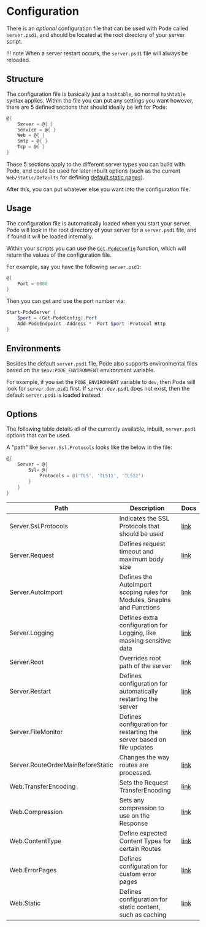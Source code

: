 # Configuration

There is an *optional* configuration file that can be used with Pode called `server.psd1`, and should be located at the root directory of your server script.

!!! note
    When a server restart occurs, the `server.psd1` file will always be reloaded.

## Structure

The configuration file is basically just a `hashtable`, so normal `hashtable` syntax applies. Within the file you can put any settings you want however, there are 5 defined sections that should ideally be left for Pode:

```powershell
@{
    Server = @{ }
    Service = @{ }
    Web = @{ }
    Smtp = @{ }
    Tcp = @{ }
}
```

These 5 sections apply to the different server types you can build with Pode, and could be used for later inbuilt options (such as the current `Web/Static/Defaults` for defining [default static pages](../Routes/Overview#default-pages)).

After this, you can put whatever else you want into the configuration file.

## Usage

The configuration file is automatically loaded when you start your server. Pode will look in the root directory of your server for a `server.psd1` file, and if found it will be loaded internally.

Within your scripts you can use the [`Get-PodeConfig`](../../Functions/Utilities/Get-PodeConfig) function, which will return the values of the configuration file.

For example, say you have the following `server.psd1`:

```powershell
@{
    Port = 8080
}
```

Then you can get and use the port number via:

```powershell
Start-PodeServer {
    $port = (Get-PodeConfig).Port
    Add-PodeEndpoint -Address * -Port $port -Protocol Http
}
```

## Environments

Besides the default `server.psd1` file, Pode also supports environmental files based on the `$env:PODE_ENVIRONMENT` environment variable.

For example, if you set the `PODE_ENVIRONMENT` variable to `dev`, then Pode will look for `server.dev.psd1` first. If `server.dev.psd1` does not exist, then the default `server.psd1` is loaded instead.

## Options

The following table details all of the currently available, inbuilt, `server.psd1` options that can be used.

A "path" like `Server.Ssl.Protocols` looks like the below in the file:

```powershell
@{
    Server = @{
        Ssl= @{
            Protocols = @('TLS', 'TLS11', 'TLS12')
        }
    }
}
```

| Path                              | Description                                                             | Docs                                       |
| --------------------------------- | ----------------------------------------------------------------------- | ------------------------------------------ |
| Server.Ssl.Protocols              | Indicates the SSL Protocols that should be used                         | [link](../Certificates)                    |
| Server.Request                    | Defines request timeout and maximum body size                           | [link](../RequestLimits)                   |
| Server.AutoImport                 | Defines the AutoImport scoping rules for Modules, SnapIns and Functions | [link](../Scoping)                         |
| Server.Logging                    | Defines extra configuration for Logging, like masking sensitive data    | [link](../Logging/Overview)                |
| Server.Root                       | Overrides root path of the server                                       | [link](../Misc/ServerRoot)                 |
| Server.Restart                    | Defines configuration for automatically restarting the server           | [link](../Restarting/Types/AutoRestarting) |
| Server.FileMonitor                | Defines configuration for restarting the server based on file updates   | [link](../Restarting/Types/FileMonitoring) |
| Server.RouteOrderMainBeforeStatic | Changes the way routes are processed.                                   | [link](../Routes/Utilities/StaticContent)  |
| Web.TransferEncoding              | Sets the Request TransferEncoding                                       | [link](../Compression/Requests)            |
| Web.Compression                   | Sets any compression to use on the Response                             | [link](../Compression/Responses)           |
| Web.ContentType                   | Define expected Content Types for certain Routes                        | [link](../Routes/Utilities/ContentTypes)   |
| Web.ErrorPages                    | Defines configuration for custom error pages                            | [link](../Routes/Utilities/ErrorPages)     |
| Web.Static                        | Defines configuration for static content, such as caching               | [link](../Routes/Utilities/StaticContent)  |
